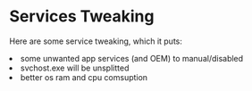 # Services Tweaking
Here are some service tweaking, which it puts:
<li> some unwanted app services (and OEM) to manual/disabled
 <li> svchost.exe will be unsplitted
   <li> better os ram and cpu comsuption
